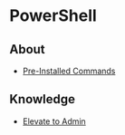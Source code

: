 # PowerShell
## About
* [Pre-Installed Commands](https://docs.microsoft.com/en-us/powershell/module/microsoft.powershell.management/?view=powershell-7.1)

## Knowledge
* [Elevate to Admin](./elevate-to-admin.md)

